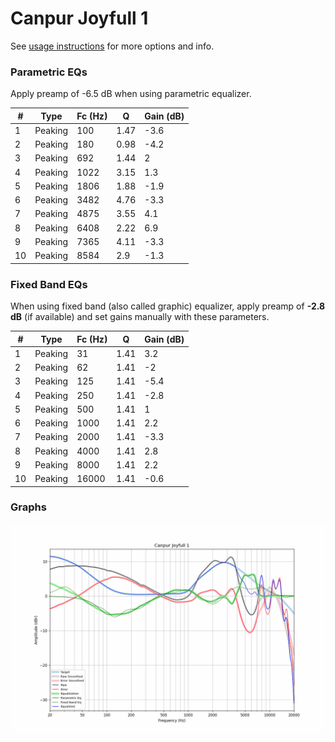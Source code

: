 # Canpur Joyfull 1
See [usage instructions](https://github.com/jaakkopasanen/AutoEq#usage) for more options and info.

### Parametric EQs
Apply preamp of -6.5 dB when using parametric equalizer.

|   # | Type    |   Fc (Hz) |    Q |   Gain (dB) |
|-----|---------|-----------|------|-------------|
|   1 | Peaking |       100 | 1.47 |        -3.6 |
|   2 | Peaking |       180 | 0.98 |        -4.2 |
|   3 | Peaking |       692 | 1.44 |         2   |
|   4 | Peaking |      1022 | 3.15 |         1.3 |
|   5 | Peaking |      1806 | 1.88 |        -1.9 |
|   6 | Peaking |      3482 | 4.76 |        -3.3 |
|   7 | Peaking |      4875 | 3.55 |         4.1 |
|   8 | Peaking |      6408 | 2.22 |         6.9 |
|   9 | Peaking |      7365 | 4.11 |        -3.3 |
|  10 | Peaking |      8584 | 2.9  |        -1.3 |

### Fixed Band EQs
When using fixed band (also called graphic) equalizer, apply preamp of **-2.8 dB** (if available) and set gains manually with these parameters.

|   # | Type    |   Fc (Hz) |    Q |   Gain (dB) |
|-----|---------|-----------|------|-------------|
|   1 | Peaking |        31 | 1.41 |         3.2 |
|   2 | Peaking |        62 | 1.41 |        -2   |
|   3 | Peaking |       125 | 1.41 |        -5.4 |
|   4 | Peaking |       250 | 1.41 |        -2.8 |
|   5 | Peaking |       500 | 1.41 |         1   |
|   6 | Peaking |      1000 | 1.41 |         2.2 |
|   7 | Peaking |      2000 | 1.41 |        -3.3 |
|   8 | Peaking |      4000 | 1.41 |         2.8 |
|   9 | Peaking |      8000 | 1.41 |         2.2 |
|  10 | Peaking |     16000 | 1.41 |        -0.6 |

### Graphs
![](./Canpur%20Joyfull%201.png)
